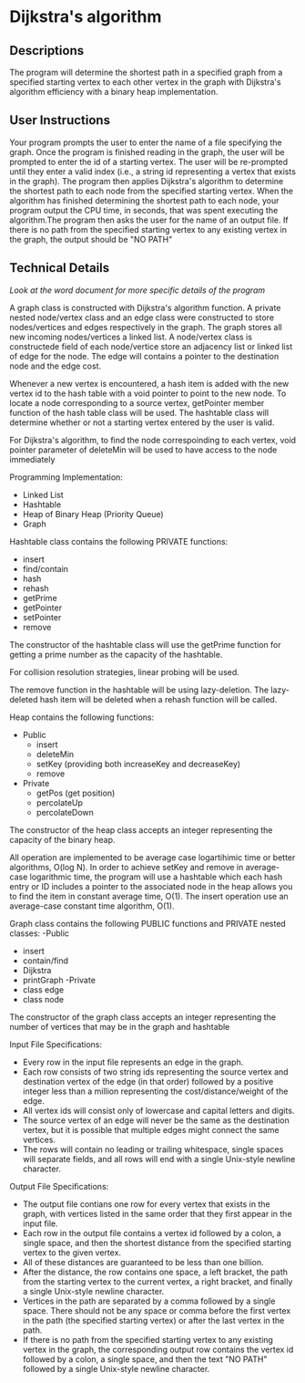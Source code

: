 # Dijkstra's algorithm
Descriptions
-
The program will determine the shortest path in a specified graph from a specified starting vertex to each other vertex in the graph with Dijkstra's algorithm efficiency with a binary heap implementation. 

User Instructions
-
Your program prompts the user to enter the name of a file specifying the graph.  Once the program is finished reading in the graph, the user will be prompted to enter the id of a starting vertex. The user will be re-prompted until they enter a valid index (i.e., a string id representing a vertex that exists in the graph). The program then applies Dijkstra's algorithm to determine the shortest path to each node from the specified starting vertex. When the algorithm has finished determining the shortest path to each node, your program output the CPU time, in seconds, that was spent executing the algorithm.The program then asks the user for the name of an output file.  If there is no path from the specified starting vertex to any existing vertex in the graph, the output should be "NO PATH"

Technical Details
-
*Look at the word document for more specific details of the program*

A graph class is constructed with Dijkstra's algorithm function.  A private nested node/vertex class and an edge class were constructed to store nodes/vertices and edges respectively in the graph. The graph stores all new incoming nodes/vertices a linked list.  A node/vertex class is constructede field of each node/vertice store an adjacency list or linked list of edge for the node.  The edge will contains a pointer to the destination node and the edge cost.

Whenever a new vertex is encountered, a hash item is added with the new vertex id to the hash table with a void pointer to point to the new node. To locate a node corresponding to a source vertex, getPointer member function of the hash table class will be used. The hashtable class will determine whether or not a starting vertex entered by the user is valid.

For Dijkstra's algorithm, to find the node correspoinding to each vertex, void pointer parameter of deleteMin will be used to have access to the node immediately

Programming Implementation:
- Linked List 
- Hashtable
- Heap of Binary Heap (Priority Queue)
- Graph

Hashtable class contains the following PRIVATE functions:
- insert
- find/contain
- hash
- rehash
- getPrime
- getPointer
- setPointer
- remove

The constructor of the hashtable class will use the getPrime function for getting a prime number as the capacity of the hashtable.

For collision resolution strategies, linear probing will be used.

The remove function in the hashtable will be using lazy-deletion.  The lazy-deleted hash item will be deleted when a rehash function will be called.

Heap contains the following functions:
- Public
  - insert
  - deleteMin
  - setKey (providing both increaseKey and decreaseKey)
  - remove
- Private
  - getPos (get position)
  - percolateUp
  - percolateDown

The constructor of the heap class accepts an integer  representing the capacity of the binary heap.

All operation are implemented to be average case logartihimic time or better algorithms, O(log N).
In order to achieve setKey and remove in average-case logarithmic time, the program will use a hashtable which each hash entry or ID includes a pointer to the associated node in the heap allows you to find the item in constant average time, O(1).
The insert operation use an average-case constant time algorithm, O(1).
 
Graph class contains the following PUBLIC functions and PRIVATE nested classes:
-Public
 - insert
 - contain/find
 - Dijkstra
 - printGraph
-Private
 - class edge
 - class node
 
 The constructor of the graph class accepts an integer representing the number of vertices that may be in the graph and hashtable
 
Input File Specifications:
- Every row in the input file represents an edge in the graph. 
- Each row consists of two string ids representing the source vertex and destination vertex of the edge (in that order) followed by a positive integer less than a million representing the cost/distance/weight of the edge. 
- All vertex ids will consist only of lowercase and capital letters and digits.
- The source vertex of an edge will never be the same as the destination vertex, but it is possible that multiple edges might connect the same vertices.
- The rows will contain no leading or trailing whitespace, single spaces will separate fields, and all rows will end with a single Unix-style newline character.

Output File Specifications:
- The output file contians one row for every vertex that exists in the graph, with vertices listed in the same order that they first appear in the input file.
- Each row in the output file contains a vertex id followed by a colon, a single space, and then the shortest distance from the specified starting vertex to the given vertex.
- All of these distances are guaranteed to be less than one billion.
- After the distance, the row contains one space, a left bracket, the path from the starting vertex to the current vertex, a right bracket, and finally a single Unix-style newline character. 
- Vertices in the path are separated by a comma followed by a single space. There should not be any space or comma before the first vertex in the path (the specified starting vertex) or after the last vertex in the path.
- If there is no path from the specified starting vertex to any existing vertex in the graph, the corresponding output row contains the vertex id followed by a colon, a single space, and then the text "NO PATH" followed by a single Unix-style newline character. 
